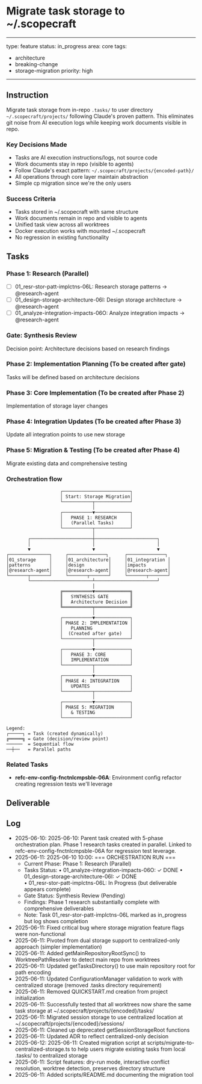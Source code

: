 # Migrate task storage to ~/.scopecraft

---
type: feature
status: in_progress
area: core
tags:
  - architecture
  - breaking-change
  - storage-migration
priority: high
---


## Instruction
Migrate task storage from in-repo `.tasks/` to user directory `~/.scopecraft/projects/` following Claude's proven pattern. This eliminates git noise from AI execution logs while keeping work documents visible in repo.

### Key Decisions Made
- Tasks are AI execution instructions/logs, not source code
- Work documents stay in repo (visible to agents)
- Follow Claude's exact pattern: `~/.scopecraft/projects/{encoded-path}/`
- All operations through core layer maintain abstraction
- Simple cp migration since we're the only users

### Success Criteria
- Tasks stored in ~/.scopecraft with same structure
- Work documents remain in repo and visible to agents
- Unified task view across all worktrees
- Docker execution works with mounted ~/.scopecraft
- No regression in existing functionality

## Tasks
### Phase 1: Research (Parallel)
- [ ] 01_resr-stor-patt-implctns-06L: Research storage patterns → @research-agent
- [ ] 01_design-storage-architecture-06I: Design storage architecture → @research-agent  
- [ ] 01_analyze-integration-impacts-06O: Analyze integration impacts → @research-agent

### Gate: Synthesis Review
Decision point: Architecture decisions based on research findings

### Phase 2: Implementation Planning (To be created after gate)
Tasks will be defined based on architecture decisions

### Phase 3: Core Implementation (To be created after Phase 2)
Implementation of storage layer changes

### Phase 4: Integration Updates (To be created after Phase 3)
Update all integration points to use new storage

### Phase 5: Migration & Testing (To be created after Phase 4)
Migrate existing data and comprehensive testing

### Orchestration flow
```
                    ┌─────────────────────────┐
                    │ Start: Storage Migration│
                    └───────────┬─────────────┘
                                │
                    ┌───────────▼─────────────┐
                    │   PHASE 1: RESEARCH     │
                    │   (Parallel Tasks)      │
                    └───────────┬─────────────┘
                                │
        ┌───────────────────────┼───────────────────────┐
        │                       │                       │
        ▼                       ▼                       ▼
┌───────────────┐     ┌──────────────┐      ┌──────────────┐
│01_storage     │     │01_architecture│     │01_integration │
│patterns       │     │design         │     │impacts        │
│@research-agent│     │@research-agent│     │@research-agent│
└───────┬───────┘     └───────┬───────┘     └───────┬───────┘
        └───────────────────────┴───────────────────────┘
                                │
                    ╔═══════════▼═════════════╗
                    ║   SYNTHESIS GATE        ║
                    ║   Architecture Decision ║
                    ╚═══════════╤═════════════╝
                                │
                    ┌───────────▼─────────────┐
                    │ PHASE 2: IMPLEMENTATION │
                    │   PLANNING              │
                    │  (Created after gate)   │
                    └───────────┬─────────────┘
                                │
                    ┌───────────▼─────────────┐
                    │   PHASE 3: CORE         │
                    │   IMPLEMENTATION        │
                    └───────────┬─────────────┘
                                │
                    ┌───────────▼─────────────┐
                    │ PHASE 4: INTEGRATION    │
                    │   UPDATES               │
                    └───────────┬─────────────┘
                                │
                    ┌───────────▼─────────────┐
                    │ PHASE 5: MIGRATION      │
                    │   & TESTING             │
                    └─────────────────────────┘

Legend:
┌─────┐ = Task (created dynamically)
╔═════╗ = Gate (decision/review point)
──────  = Sequential flow
──┼──   = Parallel paths
```

### Related Tasks
- **refc-env-config-fnctnlcmpsble-06A**: Environment config refactor creating regression tests we'll leverage

## Deliverable

## Log
- 2025-06-10: 2025-06-10: Parent task created with 5-phase orchestration plan. Phase 1 research tasks created in parallel. Linked to refc-env-config-fnctnlcmpsble-06A for regression test leverage.
- 2025-06-11: 2025-06-10 10:00: === ORCHESTRATION RUN ===
  - Current Phase: Phase 1: Research (Parallel)
  - Tasks Status:
    • 01_analyze-integration-impacts-06O: ✓ DONE
    • 01_design-storage-architecture-06I: ✓ DONE  
    • 01_resr-stor-patt-implctns-06L: In Progress (but deliverable appears complete)
  - Gate Status: Synthesis Review (Pending)
  - Findings: Phase 1 research substantially complete with comprehensive deliverables
  - Note: Task 01_resr-stor-patt-implctns-06L marked as in_progress but log shows completion
- 2025-06-11: Fixed critical bug where storage migration feature flags were non-functional
- 2025-06-11: Pivoted from dual storage support to centralized-only approach (simpler implementation)
- 2025-06-11: Added getMainRepositoryRootSync() to WorktreePathResolver to detect main repo from worktrees
- 2025-06-11: Updated getTasksDirectory() to use main repository root for path encoding
- 2025-06-11: Updated ConfigurationManager validation to work with centralized storage (removed .tasks directory requirement)
- 2025-06-11: Removed QUICKSTART.md creation from project initialization
- 2025-06-11: Successfully tested that all worktrees now share the same task storage at ~/.scopecraft/projects/{encoded}/tasks/
- 2025-06-11: Migrated session storage to use centralized location at ~/.scopecraft/projects/{encoded}/sessions/
- 2025-06-11: Cleaned up deprecated getSessionStorageRoot functions
- 2025-06-11: Updated ADR to reflect centralized-only decision
- 2025-06-12: 2025-06-11: Created migration script at scripts/migrate-to-centralized-storage.ts to help users migrate existing tasks from local .tasks/ to centralized storage
- 2025-06-11: Script features: dry-run mode, interactive conflict resolution, worktree detection, preserves directory structure
- 2025-06-11: Added scripts/README.md documenting the migration tool
